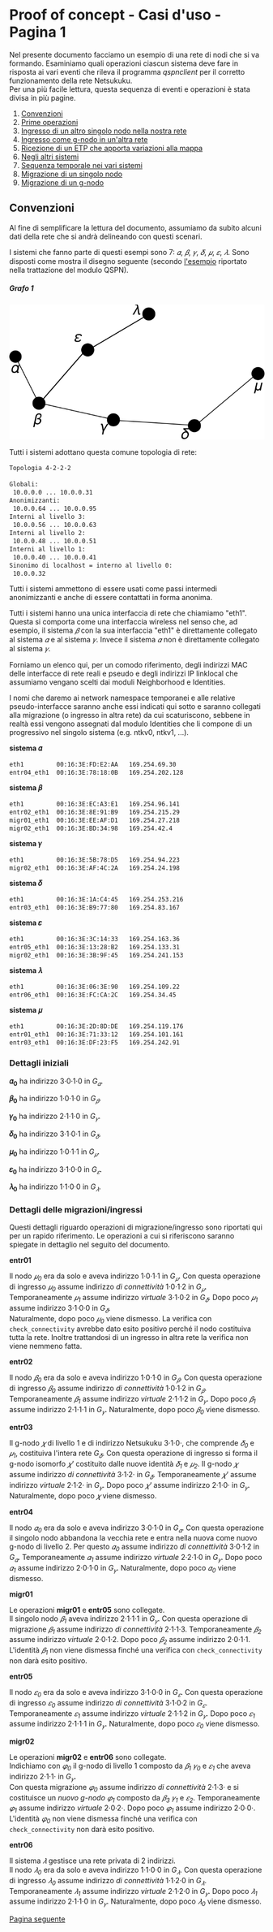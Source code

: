 # Proof of concept - Casi d'uso - Pagina 1

Nel presente documento facciamo un esempio di una rete di nodi che si va formando. Esaminiamo quali
operazioni ciascun sistema deve fare in risposta ai vari eventi che rileva il programma *qspnclient*
per il corretto funzionamento della rete Netsukuku.  
Per una più facile lettura, questa sequenza di eventi e operazioni è stata divisa in più pagine.

1.  [Convenzioni](#Convenzioni)
1.  [Prime operazioni](UseCases2.md#Prime_operazioni)
1.  [Ingresso di un altro singolo nodo nella nostra rete](UseCases2.md#Ingresso_altro_nodo)
1.  [Ingresso come g-nodo in un'altra rete](UseCases3.md#Ingresso_gnodo_altra_rete)
1.  [Ricezione di un ETP che apporta variazioni alla mappa](UseCases3.md#Elaborazione_etp)
1.  [Negli altri sistemi](UseCases4.md#Altri_sistemi)
1.  [Sequenza temporale nei vari sistemi](UseCases8.md)
1.  [Migrazione di un singolo nodo](UseCases12.md)
1.  [Migrazione di un g-nodo](UseCases15.md)

## <a name="Convenzioni"></a>Convenzioni

Al fine di semplificare la lettura del documento, assumiamo da subito alcuni dati della rete che si andrà delineando con questi
scenari.

I sistemi che fanno parte di questi esempi sono 7: *𝛼*, *𝛽*, *𝛾*, *𝛿*, *𝜇*, *𝜀*, *𝜆*. Sono disposti come
mostra il disegno seguente (secondo [l'esempio](../ModuloQspn/UsoIndirizziVirtuali/Step1.md) riportato nella
trattazione del modulo QSPN).

##### <a name="grafo_1"></a>Grafo 1 #####

![missing image](img/grafo1.svg "grafo 1")

Tutti i sistemi adottano questa comune topologia di rete:

```
Topologia 4·2·2·2

Globali:
 10.0.0.0 ... 10.0.0.31
Anonimizzanti:
 10.0.0.64 ... 10.0.0.95
Interni al livello 3:
 10.0.0.56 ... 10.0.0.63
Interni al livello 2:
 10.0.0.48 ... 10.0.0.51
Interni al livello 1:
 10.0.0.40 ... 10.0.0.41
Sinonimo di localhost = interno al livello 0:
 10.0.0.32
```

Tutti i sistemi ammettono di essere usati come passi intermedi anonimizzanti e anche di essere
contattati in forma anonima.

Tutti i sistemi hanno una unica interfaccia di rete che chiamiamo "eth1".
Questa si comporta come una interfaccia wireless nel senso che, ad esempio, il sistema
*𝛽* con la sua interfaccia "eth1" è direttamente collegato al sistema *𝛼* e al sistema *𝛾*. Invece il sistema *𝛼*
non è direttamente collegato al sistema *𝛾*.

Forniamo un elenco qui, per un comodo riferimento, degli indirizzi MAC delle interfacce di rete reali e
pseudo e degli indirizzi IP linklocal che assumiamo vengano scelti dai moduli Neighborhood e Identities.

I nomi che daremo ai network namespace temporanei e alle relative pseudo-interfacce saranno anche
essi indicati qui sotto e saranno collegati alla migrazione (o ingresso in altra rete) da cui scaturiscono,
sebbene in realtà essi vengono assegnati dal modulo Identities che li compone di un progressivo nel singolo
sistema (e.g. ntkv0, ntkv1, ...).

**sistema 𝛼**
```
eth1         00:16:3E:FD:E2:AA   169.254.69.30
entr04_eth1  00:16:3E:78:18:0B   169.254.202.128
```

**sistema 𝛽**
```
eth1         00:16:3E:EC:A3:E1   169.254.96.141
entr02_eth1  00:16:3E:8E:91:B9   169.254.215.29
migr01_eth1  00:16:3E:EE:AF:D1   169.254.27.218
migr02_eth1  00:16:3E:BD:34:98   169.254.42.4
```

**sistema 𝛾**
```
eth1         00:16:3E:5B:78:D5   169.254.94.223
migr02_eth1  00:16:3E:AF:4C:2A   169.254.24.198
```

**sistema 𝛿**
```
eth1         00:16:3E:1A:C4:45   169.254.253.216
entr03_eth1  00:16:3E:B9:77:80   169.254.83.167
```

**sistema 𝜀**
```
eth1         00:16:3E:3C:14:33   169.254.163.36
entr05_eth1  00:16:3E:13:28:B2   169.254.133.31
migr02_eth1  00:16:3E:3B:9F:45   169.254.241.153
```

**sistema 𝜆**
```
eth1         00:16:3E:06:3E:90   169.254.109.22
entr06_eth1  00:16:3E:FC:CA:2C   169.254.34.45
```

**sistema 𝜇**
```
eth1         00:16:3E:2D:8D:DE   169.254.119.176
entr01_eth1  00:16:3E:71:33:12   169.254.101.161
entr03_eth1  00:16:3E:DF:23:F5   169.254.242.91
```

### Dettagli iniziali

**𝛼<sub>0</sub>** ha indirizzo 3·0·1·0 in *G<sub>𝛼</sub>*.

**𝛽<sub>0</sub>** ha indirizzo 1·0·1·0 in *G<sub>𝛽</sub>*.

**𝛾<sub>0</sub>** ha indirizzo 2·1·1·0 in *G<sub>𝛾</sub>*.

**𝛿<sub>0</sub>** ha indirizzo 3·1·0·1 in *G<sub>𝛿</sub>*.

**𝜇<sub>0</sub>** ha indirizzo 1·0·1·1 in *G<sub>𝜇</sub>*.

**𝜀<sub>0</sub>** ha indirizzo 3·1·0·0 in *G<sub>𝜀</sub>*.

**𝜆<sub>0</sub>** ha indirizzo 1·1·0·0 in *G<sub>𝜆</sub>*.

### Dettagli delle migrazioni/ingressi

Questi dettagli riguardo operazioni di migrazione/ingresso sono riportati qui per un rapido riferimento. Le
operazioni a cui si riferiscono saranno spiegate in dettaglio nel seguito del documento.

**entr01**

Il nodo *𝜇<sub>0</sub>* era da solo e aveva indirizzo 1·0·1·1 in *G<sub>𝜇</sub>*. Con questa operazione
di ingresso *𝜇<sub>0</sub>* assume indirizzo *di connettività* 1·0·1·2 in *G<sub>𝜇</sub>*. Temporaneamente
*𝜇<sub>1</sub>* assume indirizzo *virtuale* 3·1·0·2 in *G<sub>𝛿</sub>*. Dopo poco *𝜇<sub>1</sub>* assume
indirizzo 3·1·0·0 in *G<sub>𝛿</sub>*.  
Naturalmente, dopo poco *𝜇<sub>0</sub>* viene dismesso. La verifica con `check_connectivity` avrebbe dato
esito positivo perché il nodo costituiva tutta la rete. Inoltre trattandosi di un ingresso in altra rete
la verifica non viene nemmeno fatta.

**entr02**

Il nodo *𝛽<sub>0</sub>* era da solo e aveva indirizzo 1·0·1·0 in *G<sub>𝛽</sub>*. Con questa operazione
di ingresso *𝛽<sub>0</sub>* assume indirizzo *di connettività* 1·0·1·2 in *G<sub>𝛽</sub>*. Temporaneamente
*𝛽<sub>1</sub>* assume indirizzo *virtuale* 2·1·1·2 in *G<sub>𝛾</sub>*. Dopo poco *𝛽<sub>1</sub>* assume
indirizzo 2·1·1·1 in *G<sub>𝛾</sub>*. Naturalmente, dopo poco *𝛽<sub>0</sub>* viene dismesso.

**entr03**

Il g-nodo *𝜒* di livello 1 e di indirizzo Netsukuku 3·1·0·, che comprende *𝛿<sub>0</sub>* e *𝜇<sub>1</sub>*,
costituiva l'intera rete *G<sub>𝛿</sub>*. Con questa operazione di ingresso si forma il g-nodo isomorfo
*𝜒'* costituito dalle nuove identità *𝛿<sub>1</sub>* e *𝜇<sub>2</sub>*. Il g-nodo
*𝜒* assume indirizzo *di connettività* 3·1·2· in *G<sub>𝛿</sub>*. Temporaneamente
*𝜒'* assume indirizzo *virtuale* 2·1·2· in *G<sub>𝛾</sub>*. Dopo poco *𝜒'* assume
indirizzo 2·1·0· in *G<sub>𝛾</sub>*. Naturalmente, dopo poco *𝜒* viene dismesso.

**entr04**

Il nodo *𝛼<sub>0</sub>* era da solo e aveva indirizzo 3·0·1·0 in *G<sub>𝛼</sub>*. Con questa operazione
il singolo nodo abbandona la vecchia rete e entra nella nuova come nuovo g-nodo di livello 2. Per questo
*𝛼<sub>0</sub>* assume indirizzo *di connettività* 3·0·1·2 in *G<sub>𝛼</sub>*. Temporaneamente
*𝛼<sub>1</sub>* assume indirizzo *virtuale* 2·2·1·0 in *G<sub>𝛾</sub>*. Dopo poco *𝛼<sub>1</sub>* assume
indirizzo 2·0·1·0 in *G<sub>𝛾</sub>*. Naturalmente, dopo poco *𝛼<sub>0</sub>* viene dismesso.

**migr01**

Le operazioni **migr01** e **entr05** sono collegate.  
Il singolo nodo *𝛽<sub>1</sub>* aveva indirizzo 2·1·1·1 in *G<sub>𝛾</sub>*. Con questa operazione
di migrazione *𝛽<sub>1</sub>* assume indirizzo *di connettività* 2·1·1·3. Temporaneamente
*𝛽<sub>2</sub>* assume indirizzo *virtuale* 2·0·1·2. Dopo poco *𝛽<sub>2</sub>* assume
indirizzo 2·0·1·1.  
L'identità *𝛽<sub>1</sub>* non viene dismessa finché una verifica con `check_connectivity` non darà
esito positivo.

**entr05**

Il nodo *𝜀<sub>0</sub>* era da solo e aveva indirizzo 3·1·0·0 in *G<sub>𝜀</sub>*. Con questa operazione
di ingresso *𝜀<sub>0</sub>* assume indirizzo *di connettività* 3·1·0·2 in *G<sub>𝜀</sub>*. Temporaneamente
*𝜀<sub>1</sub>* assume indirizzo *virtuale* 2·1·1·2 in *G<sub>𝛾</sub>*. Dopo poco *𝜀<sub>1</sub>* assume
indirizzo 2·1·1·1 in *G<sub>𝛾</sub>*. Naturalmente, dopo poco *𝜀<sub>0</sub>* viene dismesso.

**migr02**

Le operazioni **migr02** e **entr06** sono collegate.  
Indichiamo con *𝜑<sub>0</sub>* il g-nodo di livello 1 composto da *𝛽<sub>1</sub>* *𝛾<sub>0</sub>* e *𝜀<sub>1</sub>*
che aveva indirizzo 2·1·1· in *G<sub>𝛾</sub>*.  
Con questa migrazione *𝜑<sub>0</sub>* assume indirizzo *di connettività* 2·1·3· e si costituisce un
*nuovo g-nodo* *𝜑<sub>1</sub>* composto da *𝛽<sub>3</sub>* *𝛾<sub>1</sub>* e *𝜀<sub>2</sub>*.
Temporaneamente *𝜑<sub>1</sub>* assume indirizzo *virtuale* 2·0·2·. Dopo poco *𝜑<sub>1</sub>* assume
indirizzo 2·0·0·.  
L'identità *𝜑<sub>0</sub>* non viene dismessa finché una verifica con `check_connectivity` non darà
esito positivo.

**entr06**

Il sistema *𝜆* gestisce una rete privata di 2 indirizzi.  
Il nodo *𝜆<sub>0</sub>* era da solo e aveva indirizzo 1·1·0·0 in *G<sub>𝜆</sub>*. Con questa operazione
di ingresso *𝜆<sub>0</sub>* assume indirizzo *di connettività* 1·1·2·0 in *G<sub>𝜆</sub>*. Temporaneamente
*𝜆<sub>1</sub>* assume indirizzo *virtuale* 2·1·2·0 in *G<sub>𝛾</sub>*. Dopo poco *𝜆<sub>1</sub>* assume
indirizzo 2·1·1·0 in *G<sub>𝛾</sub>*. Naturalmente, dopo poco *𝜆<sub>0</sub>* viene dismesso.

[Pagina seguente](UseCases2.md)
